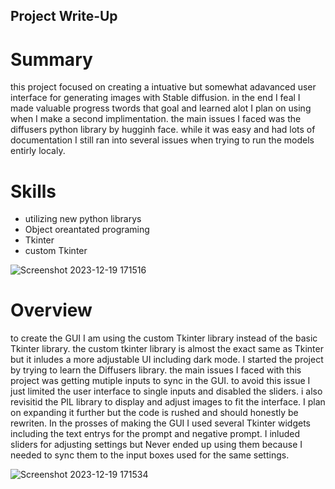 ## Project Write-Up ##
# Summary #
this project focused on creating a intuative but somewhat adavanced user interface for generating images with Stable diffusion. in the end I feal I made valuable progress twords that goal and learned alot I plan on using when I make a second implimentation. the main issues I faced was the diffusers python library by hugginh face. while it was easy and had lots of documentation I still ran into several issues when trying to run the models entirly localy.

# Skills #
- utilizing new python librarys
- Object oreantated programing
- Tkinter
- custom Tkinter
  
![Screenshot 2023-12-19 171516](https://github.com/FantasticMrCat42/2023-2024/assets/129550102/ac3fc111-dd4d-4ed7-824a-c6327fd83e3f)

# Overview #

to create the GUI I am using the custom Tkinter library instead of the basic Tkinter library. the custom tkinter library is almost the exact same as Tkinter but it inludes a more adjustable UI including dark mode. I started the project by trying to learn the Diffusers library. the main issues I faced with this project was getting mutiple inputs to sync in the GUI. to avoid this issue I just limited the user interface to single inputs and disabled the sliders. i also revisitid the PIL library to display and adjust images to fit the interface. I plan on expanding it further but the code is rushed and should honestly be rewriten. In the prosses of making the GUI I used several Tkinter widgets including the text entrys for the prompt and negative prompt. I inluded sliders for adjusting settings but Never ended up using them because I needed to sync them to the input boxes used for the same settings.

![Screenshot 2023-12-19 171534](https://github.com/FantasticMrCat42/2023-2024/assets/129550102/17d4dc1a-b5a4-4209-b851-bf74af522035)
